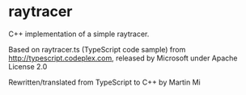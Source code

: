 # raytracer #

C++ implementation of a simple raytracer.

Based on raytracer.ts (TypeScript code sample) from http://typescript.codeplex.com, released by Microsoft under Apache License 2.0

Rewritten/translated from TypeScript to C++ by Martin Mi